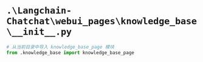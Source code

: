 # `.\Langchain-Chatchat\webui_pages\knowledge_base\__init__.py`

```py
# 从当前目录中导入 knowledge_base_page 模块
from .knowledge_base import knowledge_base_page
```